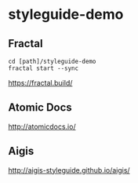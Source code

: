 # styleguide-demo

## Fractal  
```
cd [path]/styleguide-demo 
fractal start --sync
```
https://fractal.build/  

## Atomic Docs  
http://atomicdocs.io/

## Aigis  
http://aigis-styleguide.github.io/aigis/
